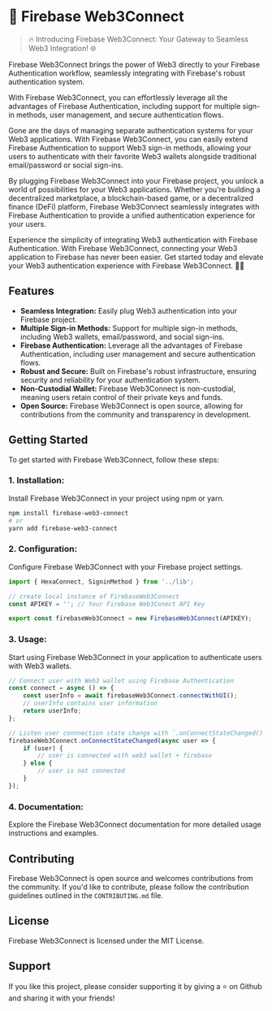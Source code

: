 # 🔌 Firebase Web3Connect

> 🔥 Introducing Firebase Web3Connect: Your Gateway to Seamless Web3 Integration! 🌐

Firebase Web3Connect brings the power of Web3 directly to your Firebase Authentication workflow, seamlessly integrating with Firebase's robust authentication system.

With Firebase Web3Connect, you can effortlessly leverage all the advantages of Firebase Authentication, including support for multiple sign-in methods, user management, and secure authentication flows.

Gone are the days of managing separate authentication systems for your Web3 applications. With Firebase Web3Connect, you can easily extend Firebase Authentication to support Web3 sign-in methods, allowing your users to authenticate with their favorite Web3 wallets alongside traditional email/password or social sign-ins.

By plugging Firebase Web3Connect into your Firebase project, you unlock a world of possibilities for your Web3 applications. Whether you're building a decentralized marketplace, a blockchain-based game, or a decentralized finance (DeFi) platform, Firebase Web3Connect seamlessly integrates with Firebase Authentication to provide a unified authentication experience for your users.

Experience the simplicity of integrating Web3 authentication with Firebase Authentication. With Firebase Web3Connect, connecting your Web3 application to Firebase has never been easier. Get started today and elevate your Web3 authentication experience with Firebase Web3Connect. 🔐🌐

## Features

- **Seamless Integration:** Easily plug Web3 authentication into your Firebase project.
- **Multiple Sign-in Methods:** Support for multiple sign-in methods, including Web3 wallets, email/password, and social sign-ins.
- **Firebase Authentication:** Leverage all the advantages of Firebase Authentication, including user management and secure authentication flows.
- **Robust and Secure:** Built on Firebase's robust infrastructure, ensuring security and reliability for your authentication system.
- **Non-Custodial Wallet:** Firebase Web3Connect is non-custodial, meaning users retain control of their private keys and funds.
- **Open Source:** Firebase Web3Connect is open source, allowing for contributions from the community and transparency in development.

## Getting Started

To get started with Firebase Web3Connect, follow these steps:

### **1. Installation:**

Install Firebase Web3Connect in your project using npm or yarn.

```bash
npm install firebase-web3-connect
# or
yarn add firebase-web3-connect
```

### **2. Configuration:**

Configure Firebase Web3Connect with your Firebase project settings.

```javascript
import { HexaConnect, SigninMethod } from '../lib';

// create local instance of FirebaseWeb3Connect
const APIKEY = ''; // Your Firebase Web3Conect API Key

export const firebaseWeb3Connect = new FirebaseWeb3Connect(APIKEY);
```

### **3. Usage:**

Start using Firebase Web3Connect in your application to authenticate users with Web3 wallets.

```javascript
// Connect user with Web3 wallet using Firebase Authentication
const connect = async () => {
	const userInfo = await firebaseWeb3Connect.connectWithUI();
	// userInfo contains user information
	return userInfo;
};
```

```javascript
// Listen user connnection state change with `.onConnectStateChanged()` callback
firebaseWeb3Connect.onConnectStateChanged(async user => {
	if (user) {
		// user is connected with web3 wallet + firebase
	} else {
		// user is not connected
	}
});
```

### **4. Documentation:**

Explore the Firebase Web3Connect documentation for more detailed usage instructions and examples.

## Contributing

Firebase Web3Connect is open source and welcomes contributions from the community.
If you'd like to contribute, please follow the contribution guidelines outlined in the `CONTRIBUTING.md` file.

## License

Firebase Web3Connect is licensed under the MIT License.

## Support

If you like this project, please consider supporting it by giving a ⭐️ on Github and sharing it with your friends!
